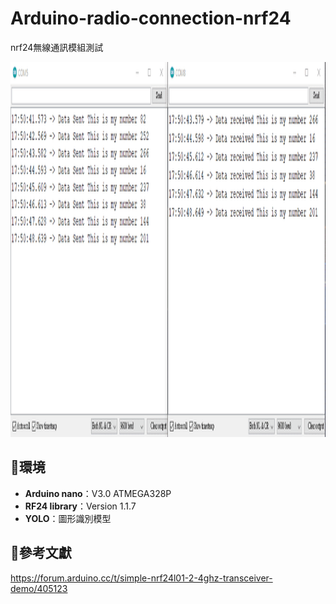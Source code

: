 # Arduino-radio-connection-nrf24

nrf24無線通訊模組測試

<img src = "https://github.com/MindBreaker3310/Arduino-radio-connection-nrf24/blob/main/rf_demo.gif" width = "auto" height = "600px">


## 🌳環境

- **Arduino nano**：V3.0 ATMEGA328P
- **RF24 library**：Version 1.1.7
- **YOLO**：圖形識別模型


## 👀參考文獻

https://forum.arduino.cc/t/simple-nrf24l01-2-4ghz-transceiver-demo/405123

